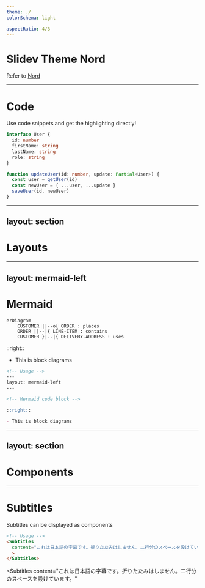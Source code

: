 ```yaml
---
theme: ./
colorSchema: light

aspectRatio: 4/3
---
```


# Slidev Theme Nord

Refer to [Nord](https://www.nordtheme.com/)

---

# Code

Use code snippets and get the highlighting directly!

```ts
interface User {
  id: number
  firstName: string
  lastName: string
  role: string
}

function updateUser(id: number, update: Partial<User>) {
  const user = getUser(id)
  const newUser = { ...user, ...update }
  saveUser(id, newUser)
}
```

---
layout: section
---

# Layouts

---
layout: mermaid-left
---

# Mermaid

```mermaid
erDiagram
    CUSTOMER ||--o{ ORDER : places
    ORDER ||--|{ LINE-ITEM : contains
    CUSTOMER }|..|{ DELIVERY-ADDRESS : uses
```

::right::

- This is block diagrams

```md
<!-- Usage -->
---
layout: mermaid-left
---

<!-- Mermaid code block -->

::right::

- This is block diagrams
```

---
layout: section
---

# Components


---

# Subtitles
Subtitles can be displayed as components

```md
<!-- Usage -->
<Subtitles
  content="これは日本語の字幕です。折りたたみはしません。二行分のスペースを設けています。"
  >
</Subtitles>
```

<Subtitles
  content="これは日本語の字幕です。折りたたみはしません。二行分のスペースを設けています。"
  >
</Subtitles>
